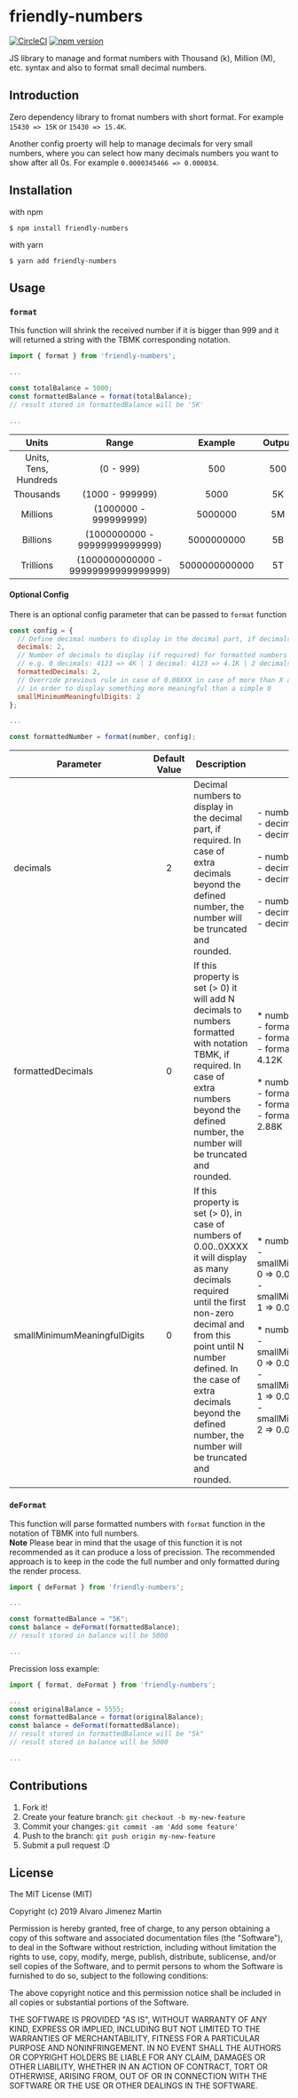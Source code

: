 # friendly-numbers
[![CircleCI](https://circleci.com/gh/AJM88/friendly-numbers.svg?style=shield)](https://circleci.com/gh/AJM88/friendly-numbers)
[![npm version](https://badge.fury.io/js/friendly-numbers.svg)](https://badge.fury.io/js/friendly-numbers)

JS library to manage and format numbers with Thousand (k), Million (M), etc. syntax and also to format small decimal numbers.

## Introduction

Zero dependency library to fromat numbers with short format. For example `15430 => 15K` or `15430 => 15.4K`.

Another config proerty will help to manage decimals for very small numbers, where you can select how many decimals numbers you want to show after all 0s. For example `0.0000345466 => 0.000034`.

## Installation

with npm

```shell
$ npm install friendly-numbers
```

with yarn

```shell
$ yarn add friendly-numbers
```

## Usage

### `format`

This function will shrink the received number if it is bigger than 999 and it will returned a string with the TBMK corresponding notation.

```javascript
import { format } from 'friendly-numbers';

...

const totalBalance = 5000;
const formattedBalance = format(totalBalance);
// result stored in formattedBalance will be '5K'

...

```

|         Units         |                Range                |    Example    | Output |
| :-------------------: | :---------------------------------: | :-----------: | :----: |
| Units, Tens, Hundreds |              (0 - 999)              |      500      |  500   |
|       Thousands       |           (1000 - 999999)           |     5000      |   5K   |
|       Millions        |        (1000000 - 999999999)        |    5000000    |   5M   |
|       Billions        |    (1000000000 - 99999999999999)    |  5000000000   |   5B   |
|       Trillions       | (1000000000000 - 99999999999999999) | 5000000000000 |   5T   |

#### Optional Config

There is an optional config parameter that can be passed to `format` function

```javascript
const config = {
  // Define decimal numbers to display in the decimal part, if decimals present
  decimals: 2,
  // Number of decimals to display (if required) for formatted numbers
  // e.g. 0 decimals: 4123 => 4K | 1 decimal: 4123 => 4.1K | 2 decimals: 4123 => 4.12K | ...
  formattedDecimals: 2,
  // Override previous rule in case of 0.00XXX in case of more than X amounts of 0
  // in order to display something more meaningful than a simple 0
  smallMinimumMeaningfulDigits: 2
};

...

const formattedNumber = format(number, config);
```

| Parameter                    | Default Value | Description                                                                                                                                                                                                                                                                                | Example                                                                                                                                                                                                                                                                                             |
| ---------------------------- | :-----------: | ------------------------------------------------------------------------------------------------------------------------------------------------------------------------------------------------------------------------------------------------------------------------------------------ | --------------------------------------------------------------------------------------------------------------------------------------------------------------------------------------------------------------------------------------------------------------------------------------------------- |
| decimals | 2 | Decimal numbers to display in the decimal part, if required. In case of extra decimals beyond the defined number, the number will be truncated and rounded. |- number: 0.123456<br/>  - decimals: 2 => 0.12<br/>  - decimals: 4 => 0.1234<br/><br/>    - number: 5.2000<br/>    - decimals: 2 => 5.20<br/>    - decimals: 4 => 5.2000<br/><br/>- number: 7.0000<br/>    - decimals: 2 => 7<br/>    - decimals: 4 => 7|
| formattedDecimals |  0 | If this property is set (> 0) it will add N decimals to numbers formatted with notation TBMK, if required. In case of extra numbers beyond the defined number, the number will be truncated and rounded. |* number: 4123<br/>  - formattedDecimals: 0 => 4K<br/>  - formattedDecimals: 1 => 4.1K<br/>  - formattedDecimals: 2 => 4.12K<br/><br/>* number: 2876<br/>  - formattedDecimals: 0 => 3K<br/>  - formattedDecimals: 1 => 2.9K<br/>  - formattedDecimals: 2 => 2.88K |
| smallMinimumMeaningfulDigits | 0| If this property is set (> 0), in case of numbers of 0.00..0XXXX it will display as many decimals required until the first non-zero decimal and from this point until N number defined. In the case of extra decimals beyond the defined number, the number will be truncated and rounded. | * number: 0.001234<br/>  - smallMinimumMeaningfulDigits: 0 => 0.00<br/>  - smallMinimumMeaningfulDigits: 1 => 0.001<br/><br/>* number: 0.001876<br/>  - smallMinimumMeaningfulDigits: 0 => 0.00<br/>  - smallMinimumMeaningfulDigits: 1 => 0.002<br/>  - smallMinimumMeaningfulDigits: 2 => 0.0019<br/> |

### `deFormat`

This function will parse formatted numbers with `format` function in the notation of TBMK into full numbers.<br/>
**Note** Please bear in mind that the usage of this function it is not recommended as it can produce a loss of precission. The recommended approach is to keep in the code the full number and only formatted during the render process.

```javascript
import { deFormat } from 'friendly-numbers';

...

const formattedBalance = "5K";
const balance = deFormat(formattedBalance);
// result stored in balance will be 5000

...

```

Precission loss example:

```javascript
import { format, deFormat } from 'friendly-numbers';

...
const originalBalance = 5555;
const formattedBalance = format(originalBalance);
const balance = deFormat(formattedBalance);
// result stored in formattedBalance will be "5k"
// result stored in balance will be 5000

...

```

## Contributions

1. Fork it!
2. Create your feature branch: `git checkout -b my-new-feature`
3. Commit your changes: `git commit -am 'Add some feature'`
4. Push to the branch: `git push origin my-new-feature`
5. Submit a pull request :D

## License

The MIT License (MIT)

Copyright (c) 2019 Alvaro Jimenez Martin

Permission is hereby granted, free of charge, to any person obtaining a copy of this software and associated documentation files (the "Software"), to deal in the Software without restriction, including without limitation the rights to use, copy, modify, merge, publish, distribute, sublicense, and/or sell copies of the Software, and to permit persons to whom the Software is furnished to do so, subject to the following conditions:

The above copyright notice and this permission notice shall be included in all copies or substantial portions of the Software.

THE SOFTWARE IS PROVIDED "AS IS", WITHOUT WARRANTY OF ANY KIND, EXPRESS OR IMPLIED, INCLUDING BUT NOT LIMITED TO THE WARRANTIES OF MERCHANTABILITY, FITNESS FOR A PARTICULAR PURPOSE AND NONINFRINGEMENT. IN NO EVENT SHALL THE AUTHORS OR COPYRIGHT HOLDERS BE LIABLE FOR ANY CLAIM, DAMAGES OR OTHER LIABILITY, WHETHER IN AN ACTION OF CONTRACT, TORT OR OTHERWISE, ARISING FROM, OUT OF OR IN CONNECTION WITH THE SOFTWARE OR THE USE OR OTHER DEALINGS IN THE SOFTWARE.

